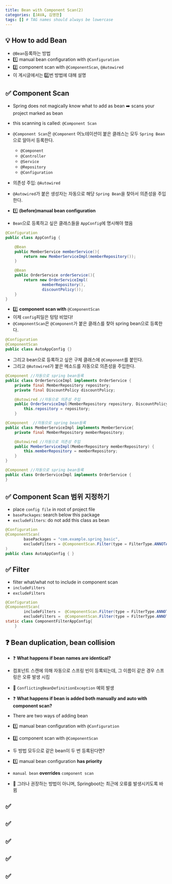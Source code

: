 ```yaml
---
title: Bean with Component Scan(2)
categories: [JAVA, 김영한]
tags: [] # TAG names should always be lowercase
---
```


## 💡 How to add Bean

- `@Bean`등록하는 방법
- 1️⃣ manual bean configuration with `@Configuration`
- 2️⃣ component scan with `@ComponentScan`, `@Autowired`
- 이 게시글에서는 2️⃣번 방법에 대해 설명

## ✅ Component Scan

- Spring does not magically know what to add as bean ➡️ scans your project marked as bean
- this scanning is called: `@Component Scan`

- `@Component Scan`은 `@Component` 어노테이션이 붙은 클래스는 모두 `Spring Bean`으로 알아서 등록한다.
  - `@Component`
  - `@Controller`
  - `@Service`
  - `@Repository`
  - `@Configuration`
- 의존성 주입: `@Autowired`
- `@Autowired`가 붙은 생성자는 자동으로 해당 `Spring Bean`을 찾아서 의존성을 주입한다.

- 1️⃣ **(before)manual bean configuration**
- `Bean`으로 등록하고 싶은 클래스들을 `AppConfig`에 명시해야 했음

```java
@Configuration
public class AppConfig {

    @Bean
    public MemberService memberService(){
        return new MemberServiceImpl(memberRepository());
    }

    @Bean
    public OrderService orderService(){
        return new OrderServiceImpl(
                memberRepository(),
                discountPolicy());
    }
}
```

- 2️⃣ **component scan with** `@ComponentScan`
- 이제 `config`피일은 텅텅 비었다!
- `@ComponentScan`은 `@Component`가 붙은 클래스를 찾아 spring bean으로 등록한다.

```java
@Configuration
@ComponentScan
public class AutoAppConfig {}
```

- 그리고 bean으로 등록하고 싶은 구체 클래스에 `@Component`를 붙인다.
- 그리고 `@Autowired`가 붙은 메소드를 자동으로 의존성을 주입한다.

```java
@Component //자동으로 spring bean등록
public class OrderServiceImpl implements OrderService {
    private final MemberRepository repository;
    private final DiscountPolicy discountPolicy;

    @Autowired //자동으로 의존성 주입
    public OrderServiceImpl(MemberRepository repository, DiscountPolicy discountPolicy) {
        this.repository = repository;
    }

@Component  //자동으로 spring bean등록
public class MemberServiceImpl implements MemberService{
    private final MemberRepository memberRepository;

    @Autowired //자동으로 의존성 주입
    public MemberServiceImpl(MemberRepository memberRepository) {
        this.memberRepository = memberRepository;
    }
}

@Component //자동으로 spring bean등록
public class OrderServiceImpl implements OrderService {
}
```

## ✅ Component Scan 범위 지정하기

- place `config file` in root of project file
- `basePackages`: search below this package
- `excludeFilters`: do not add this class as bean

```java
@Configuration
@ComponentScan(
        basePackages = "com.example.spring_basic",
        excludeFilters = @ComponentScan.Filter(type = FilterType.ANNOTATION, classes = Configuration.class )
)
public class AutoAppConfig { }
```

## ✅ Filter

- filter what/what not to include in component scan
- `includeFilters`
- `excludeFilters`

```java
@Configuration
@ComponentScan(
        includeFilters =  @ComponentScan.Filter(type = FilterType.ANNOTATION, classes = MyIncludeComponent.class),
        excludeFilters =  @ComponentScan.Filter(type = FilterType.ANNOTATION, classes = MyExcludeComponent.class))
static class ComponentFilterAppConfig{
    }
```

## ❓ Bean duplication, bean collision

- ❓ **What happens if bean names are identical?**
- 컴포넌트 스캔에 의해 자동으로 스프링 빈이 등록되는데, 그 이름이 같은 경우 스프링은 오류 발생 시킴
- 🔴 `ConflictingBeanDefinitionException` 예외 발생

- ❓ **What happens if bean is added both manually and auto with component scan?**
- There are two ways of adding bean
- 1️⃣ manual bean configuration with `@Configuration`
- 2️⃣ component scan with `@ComponentScan`
- 두 방법 모두으로 같은 bean이 두 번 등록된다면?

- 1️⃣ manual bean configuration **has priority**
- `manual bean` **overrides** `component scan`
- 🔴 그러나 권장하는 방법이 아니며, Springboot는 최근에 오류를 발생시키도록 바뀜

## ✅

## ✅

## ✅

## ✅

## ✅

